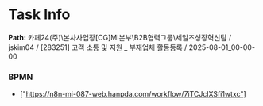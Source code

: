 # Task Info

**Path:** 카페24(주)\본사사업장\[CG]MI본부\B2B협력그룹\세일즈성장혁신팀 / jskim04 / [283251] 고객 소통 및 지원 _ 부재업체 활동등록 / 2025-08-01_00-00-00

### BPMN
- ["https://n8n-mi-087-web.hanpda.com/workflow/7iTCJclXSfi1wtxc"]


